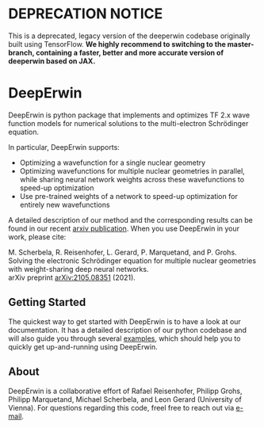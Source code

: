 # DEPRECATION NOTICE

This is a deprecated, legacy version of the deeperwin codebase originally built using TensorFlow. **We highly recommend to switching to the master-branch, containing a faster, better and more accurate version of deeperwin based on JAX.**

# DeepErwin

DeepErwin is python package that implements and optimizes TF 2.x wave function models for numerical solutions to the multi-electron Schrödinger equation.

In particular, DeepErwin supports:
- Optimizing a wavefunction for a single nuclear geometry
- Optimizing wavefunctions for multiple nuclear geometries in parallel, while sharing neural network weights across these wavefunctions to speed-up optimization
- Use pre-trained weights of a network to speed-up optimization for entirely new wavefunctions

A detailed description of our method and the corresponding results can be found in our recent [arxiv publication](https://arxiv.org/pdf/2105.08351.pdf). When you use DeepErwin in your work, please cite:

M. Scherbela, R. Reisenhofer, L. Gerard, P. Marquetand, and P. Grohs.<br>
Solving the electronic Schrödinger equation for multiple nuclear geometries with weight-sharing deep neural networks.<br>
arXiv preprint [arXiv:2105.08351](https://arxiv.org/pdf/2105.08351.pdf) (2021).


## Getting Started

The quickest way to get started with DeepErwin is to have a look at our documentation. It has a detailed description of our python codebase and will also guide you through several [examples](examples), which should help you to quickly get up-and-running using DeepErwin.

## About

DeepErwin is a collaborative effort of Rafael Reisenhofer, Philipp Grohs, Philipp Marquetand, Michael Scherbela, and Leon Gerard (University of Vienna).
For questions regarding this code, freel free to reach out via [e-mail](mailto:deeperwin.datascience@univie.ac.at).

